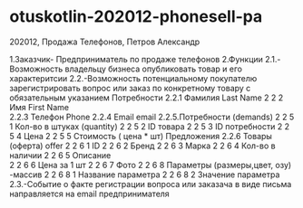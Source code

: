 # otuskotlin-202012-phonesell-pa
202012, Продажа Телефонов, Петров Александр

1.Заказчик- Предприниматель по продаже телефонов
2.Функции
    2.1.-Возможность владельцу бизнеса опубликовать товар и его характеритсии
    2.2.-Возможность потенциальному покупателю зарегистрировать вопрос или заказ по конкретному товару с обязательным указанием
        Потребности
           2.2.1 Фaмилия Last Name
           2 2 2 Имя     First Name   
           2.2.3 Телефон Phone
           2.2.4 Email   email 
           2.2.5.Потребности (demands)
                2 2 5 1   Кол-во в штуках (quantity)
                2 2 5 2   ID товара 
                2 2 5 3   ID потребности
                2 2 5 4   Цена
                2 2 5 5   Стоимость ( цена * шт)
       Предложения 
        2.2.6 Товары (оферта) offer
                2 2 6 1 ID 
                2 2 6 2 Бренд
                2 2 6 3 Марка
                2 2 6 4 Кол-во в наличии
                2 2 6 5 Описание  
                2 2 6 6 Цена за 1 шт
                2 2 6 7 Фото
                2 2 6 8 Параметры  (размеры,цвет, озу) -массив
                    2 2 6 8 1 Название параметра 
                    2 2 6 8 2 Значение параметра
    2.3.-Событие о факте регистрации вопроса или заказача в виде письма направляется на email предпринимателя  
    
